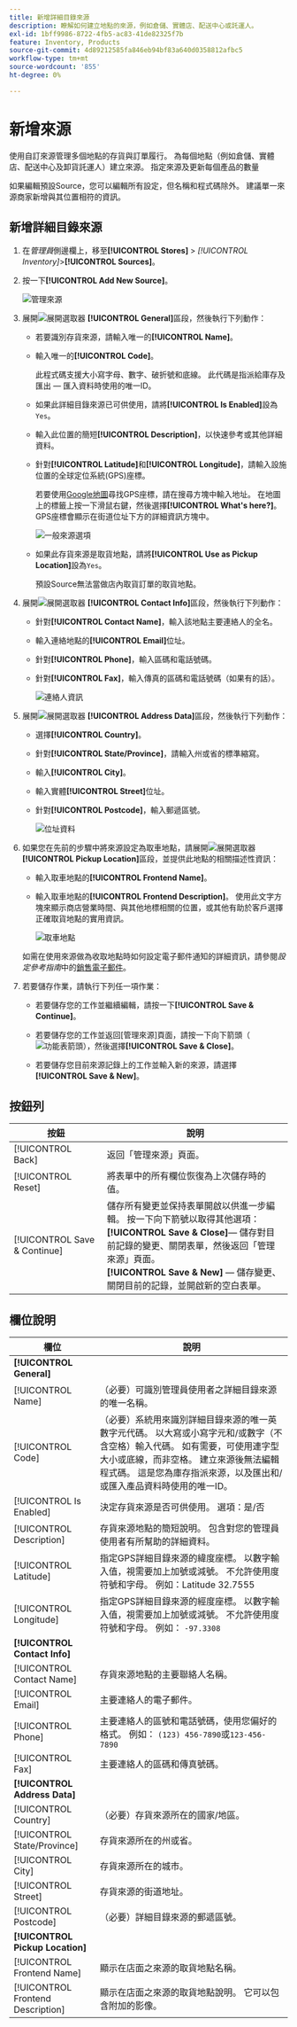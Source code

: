 ```yaml
---
title: 新增詳細目錄來源
description: 瞭解如何建立地點的來源，例如倉儲、實體店、配送中心或託運人。
exl-id: 1bff9986-8722-4fb5-ac83-41de82325f7b
feature: Inventory, Products
source-git-commit: 4d89212585fa846eb94bf83a640d0358812afbc5
workflow-type: tm+mt
source-wordcount: '855'
ht-degree: 0%

---
```


# 新增來源

使用自訂來源管理多個地點的存貨與訂單履行。 為每個地點（例如倉儲、實體店、配送中心及卸貨託運人）建立來源。 指定來源及更新每個產品的數量

如果編輯預設Source，您可以編輯所有設定，但名稱和程式碼除外。 建議單一來源商家新增與其位置相符的資訊。

## 新增詳細目錄來源

1. 在&#x200B;_管理員_&#x200B;側邊欄上，移至&#x200B;**[!UICONTROL Stores]** > _[!UICONTROL Inventory]_>**[!UICONTROL Sources]**。

1. 按一下&#x200B;**[!UICONTROL Add New Source]**。

   ![管理來源](assets/inventory-sources.png)

1. 展開![展開選取器](../assets/icon-display-expand.png) **[!UICONTROL General]**&#x200B;區段，然後執行下列動作：

   - 若要識別存貨來源，請輸入唯一的&#x200B;**[!UICONTROL Name]**。

   - 輸入唯一的&#x200B;**[!UICONTROL Code]**。

     此程式碼支援大小寫字母、數字、破折號和底線。 此代碼是指派給庫存及匯出 — 匯入資料時使用的唯一ID。

   - 如果此詳細目錄來源已可供使用，請將&#x200B;**[!UICONTROL Is Enabled]**&#x200B;設為`Yes`。

   - 輸入此位置的簡短&#x200B;**[!UICONTROL Description]**，以快速參考或其他詳細資料。

   - 針對&#x200B;**[!UICONTROL Latitude]**&#x200B;和&#x200B;**[!UICONTROL Longitude]**，請輸入設施位置的全球定位系統(GPS)座標。

     若要使用[Google地圖][1]尋找GPS座標，請在搜尋方塊中輸入地址。 在地圖上的標籤上按一下滑鼠右鍵，然後選擇&#x200B;**[!UICONTROL What's here?]**。 GPS座標會顯示在街道位址下方的詳細資訊方塊中。

     ![一般來源選項](assets/inventory-source-general.png)

   - 如果此存貨來源是取貨地點，請將&#x200B;**[!UICONTROL Use as Pickup Location]**&#x200B;設為`Yes`。

     預設Source無法當做店內取貨訂單的取貨地點。

1. 展開![展開選取器](../assets/icon-display-expand.png) **[!UICONTROL Contact Info]**&#x200B;區段，然後執行下列動作：

   - 針對&#x200B;**[!UICONTROL Contact Name]**，輸入該地點主要連絡人的全名。

   - 輸入連絡地點的&#x200B;**[!UICONTROL Email]**&#x200B;位址。

   - 針對&#x200B;**[!UICONTROL Phone]**，輸入區碼和電話號碼。

   - 針對&#x200B;**[!UICONTROL Fax]**，輸入傳真的區碼和電話號碼（如果有的話）。

     ![連絡人資訊](assets/inventory-source-contact-info.png)

1. 展開![展開選取器](../assets/icon-display-expand.png) **[!UICONTROL Address Data]**&#x200B;區段，然後執行下列動作：

   - 選擇&#x200B;**[!UICONTROL Country]**。

   - 針對&#x200B;**[!UICONTROL State/Province]**，請輸入州或省的標準縮寫。

   - 輸入&#x200B;**[!UICONTROL City]**。

   - 輸入實體&#x200B;**[!UICONTROL Street]**&#x200B;位址。

   - 針對&#x200B;**[!UICONTROL Postcode]**，輸入郵遞區號。

     ![位址資料](assets/inventory-source-address.png)

1. 如果您在先前的步驟中將來源設定為取車地點，請展開![展開選取器](../assets/icon-display-expand.png) **[!UICONTROL Pickup Location]**&#x200B;區段，並提供此地點的相關描述性資訊：

   - 輸入取車地點的&#x200B;**[!UICONTROL Frontend Name]**。

   - 輸入取車地點的&#x200B;**[!UICONTROL Frontend Description]**。 使用此文字方塊來顯示商店營業時間、與其他地標相關的位置，或其他有助於客戶選擇正確取貨地點的實用資訊。

     ![取車地點](assets/inventory-pickup-location.png)

   如需在使用來源做為收取地點時如何設定電子郵件通知的詳細資訊，請參閱&#x200B;_設定參考指南_&#x200B;中的[銷售電子郵件](../configuration-reference/sales/sales-emails.md)。

1. 若要儲存作業，請執行下列任一項作業：

   - 若要儲存您的工作並繼續編輯，請按一下&#x200B;**[!UICONTROL Save & Continue]**。

   - 若要儲存您的工作並返回[管理來源]頁面，請按一下向下箭頭（![功能表箭頭](../assets/icon-menu-down-arrow-red.png)），然後選擇&#x200B;**[!UICONTROL Save & Close]**。

   - 若要儲存您目前來源記錄上的工作並輸入新的來源，請選擇&#x200B;**[!UICONTROL Save & New]**。

## 按鈕列

| 按鈕 | 說明 |
|--|--|
| [!UICONTROL Back] | 返回「管理來源」頁面。 |
| [!UICONTROL Reset] | 將表單中的所有欄位恢復為上次儲存時的值。 |
| [!UICONTROL Save & Continue] | 儲存所有變更並保持表單開啟以供進一步編輯。 按一下向下箭號以取得其他選項： <br/>**[!UICONTROL Save & Close]**— 儲存對目前記錄的變更、關閉表單，然後返回「管理來源」頁面。<br/>**[!UICONTROL Save & New]** — 儲存變更、關閉目前的記錄，並開啟新的空白表單。 |

## 欄位說明

| 欄位 | 說明 |
|--|--|
| **[!UICONTROL General]** | |
| [!UICONTROL Name] | （必要）可識別管理員使用者之詳細目錄來源的唯一名稱。 |
| [!UICONTROL Code] | （必要）系統用來識別詳細目錄來源的唯一英數字元代碼。 以大寫或小寫字元和/或數字（不含空格）輸入代碼。 如有需要，可使用連字型大小或底線，而非空格。 建立來源後無法編輯程式碼。 這是您為庫存指派來源，以及匯出和/或匯入產品資料時使用的唯一ID。 |
| [!UICONTROL Is Enabled] | 決定存貨來源是否可供使用。 選項：是/否 |
| [!UICONTROL Description] | 存貨來源地點的簡短說明。 包含對您的管理員使用者有所幫助的詳細資料。 |
| [!UICONTROL Latitude] | 指定GPS詳細目錄來源的緯度座標。 以數字輸入值，視需要加上加號或減號。 不允許使用度符號和字母。 例如：Latitude 32.7555 |
| [!UICONTROL Longitude] | 指定GPS詳細目錄來源的經度座標。 以數字輸入值，視需要加上加號或減號。 不允許使用度符號和字母。 例如： `-97.3308` |
| **[!UICONTROL Contact Info]** | |
| [!UICONTROL Contact Name] | 存貨來源地點的主要聯絡人名稱。 |
| [!UICONTROL Email] | 主要連絡人的電子郵件。 |
| [!UICONTROL Phone] | 主要連絡人的區號和電話號碼，使用您偏好的格式。 例如： `(123) 456-7890`或`123-456-7890` |
| [!UICONTROL Fax] | 主要連絡人的區碼和傳真號碼。 |
| **[!UICONTROL Address Data]** | |
| [!UICONTROL Country] | （必要）存貨來源所在的國家/地區。 |
| [!UICONTROL State/Province] | 存貨來源所在的州或省。 |
| [!UICONTROL City] | 存貨來源所在的城市。 |
| [!UICONTROL Street] | 存貨來源的街道地址。 |
| [!UICONTROL Postcode] | （必要）詳細目錄來源的郵遞區號。 |
| **[!UICONTROL Pickup Location]** | |
| [!UICONTROL Frontend Name] | 顯示在店面之來源的取貨地點名稱。 |
| [!UICONTROL Frontend Description] | 顯示在店面之來源的取貨地點說明。 它可以包含附加的影像。 |

[1]: https://www.google.com/maps
